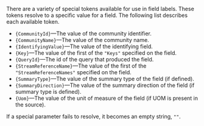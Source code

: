There are a variety of special tokens available for use in field labels. These tokens resolve to a specific value for a field. The following list describes each available token.

- `{CommunityId}`—The value of the community identifier. 
- `{CommunityName}`—The value of the community name. 
- `{IdentifyingValue}`—The value of the identifying field. 
- `{Key}`—The value of the first of the `"Keys"` specified on the field. 
- `{QueryId}`—The id of the query that produced the field. 
- `{StreamReferenceName}`—The value of the first of the `"StreamReferenceNames"` specified on the field. 
- `{SummaryType}`—The value of the summary type of the field (if defined). 
- `{SummaryDirection}`—The value of the summary direction of the field (if summary type is defined). 
- `{Uom}`—The value of the unit of measure of the field (if UOM is present in the source). 

If a special parameter fails to resolve, it becomes an empty string, `""`.